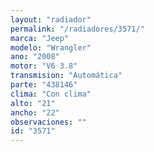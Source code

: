 ```yaml
---
layout: "radiador"
permalink: "/radiadores/3571/"
marca: "Jeep"
modelo: "Wrangler"
ano: "2008"
motor: "V6 3.8"
transmision: "Automática"
parte: "438146"
clima: "Con clima"
alto: "21"
ancho: "22"
observaciones: ""
id: "3571"
---
```


